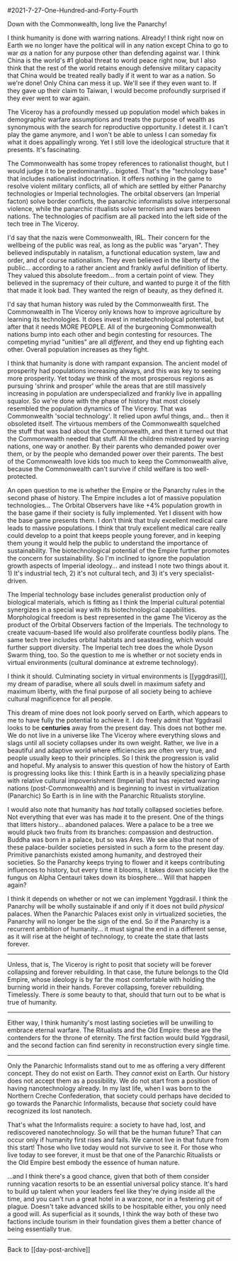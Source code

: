 #2021-7-27-One-Hundred-and-Forty-Fourth

Down with the Commonwealth, long live the Panarchy!

I think humanity is done with warring nations.  Already!  I think right now on Earth we no longer have the political will in any nation except China to go to war *as* a nation for any purpose other than defending against war.  I think China is the world's #1 global threat to world peace right now, but I also think that the rest of the world retains enough defensive military capacity that China would be treated really badly if it went to war as a nation.  So we're done!  Only China can mess it up.  We'll see if they even want to.  If they gave up their claim to Taiwan, I would become profoundly surprised if they ever went to war again.

The Viceroy has a profoundly messed up population model which bakes in demographic warfare assumptions and treats the purpose of wealth as synonymous with the search for reproductive opportunity.  I detest it.  I can't play the game anymore, and I won't be able to unless I can someday fix what it does appallingly wrong.  Yet I still love the ideological structure that it presents.  It's fascinating.

The Commonwealth has some tropey references to rationalist thought, but I would judge it to be predominantly... bigoted.  That's the "technology base" that includes nationalist indoctrination.  It offers nothing in the game to resolve violent military conflicts, all of which are settled by either Panarchy technologies or Imperial technologies.  The orbital observers (an Imperial facton) solve border conflicts, the panarchic informalists solve interpersonal violence, while the panarchic ritualists solve terrorism and wars between nations.  The technologies of pacifism are all packed into the left side of the tech tree in The Viceroy.

I'd say that the nazis were Commonwealth, IRL.  Their concern for the wellbeing of the public was real, as long as the public was "aryan".  They believed indisputably in natalism, a functional education system, law and order, and of course nationalism.  They even believed in the liberty of the public... according to a rather ancient and frankly awful definition of liberty.  They valued this absolute freedom... from a certain point of view.  They believed in the supremacy of their culture, and wanted to purge it of the filth that made it look bad.  They wanted the reign of beauty, as they defined it.

I'd say that human history was ruled by the Commonwealth first.  The Commonwealth in The Viceroy only knows how to improve agriculture by learning its technologies.  It does invest in metatechnological potential, but after that it needs MORE PEOPLE.  All of the burgeoning Commonwealth nations bump into each other and begin contesting for resources.  The competing myriad "unities" are all *different*, and they end up fighting each other.  Overall population increases as they fight.

I think that humanity is done with rampant expansion.  The ancient model of prosperity had populations increasing always, and this was key to seeing more prosperity.  Yet today we think of the most prosperous regions as pursuing 'shrink and prosper' while the areas that are still massively increasing in population are underspecialized and frankly live in appalling squalor.  So we're done with the phase of history that most closely resembled the population dynamics of The Viceroy.  That was Commonwealth 'social technology'.  It relied upon awful things, and... then it obsoleted itself.  The virtuous members of the Commonwealth squelched the stuff that was bad about the Commonwealth, and then it turned out that the Commonwealth needed that stuff.  All the children mistreated by warring nations, one way or another.  By their parents who demanded power over them, or by the people who demanded power over their parents.  The best of the Commonwealth love kids too much to keep the Commonwealth alive, because the Commonwealth can't survive if child welfare is too well-protected.

An open question to me is whether the Empire or the Panarchy rules in the second phase of history.  The Empire includes a lot of massive population technologies...  The Orbital Observers have like +4% population growth in the base game if their society is fully implemented.  Yet I dissent with how the base game presents them.  I don't think that truly excellent medical care leads to massive populations.  I think that truly excellent medical care really could develop to a point that keeps people young forever, and in keeping them young it would help the public to understand the importance of sustainability.  The biotechnological potential of the Empire further promotes the concern for sustainability.  So I'm inclined to ignore the population growth aspects of Imperial ideology... and instead I note two things about it.  1) It's industrial tech, 2) it's not cultural tech, and 3) it's very specialist-driven.

The Imperial technology base includes generalist production only of biological materials, which is fitting as I think the Imperial cultural potential synergizes in a special way with its biotechnological capabilities.  Morphological freedom is best represented in the game The Viceroy as the product of the Orbital Observers faction of the Imperials.  The technology to create vacuum-based life would also proliferate countless bodily plans.  The same tech tree includes orbital habitats and seasteading, which would further support diversity.  The Imperial tech tree does the whole Dyson Swarm thing, too.  So the question to me is whether or not society ends in virtual environments (cultural dominance at extreme technology).

I think it should.  Culminating society in virtual environments is [[yggdrasil]], my dream of paradise, where all souls dwell in maximum safety and maximum liberty, with the final purpose of all society being to achieve cultural magnificence for all people.

This dream of mine does not look poorly served on Earth, which appears to me to have fully the potential to achieve it.  I do freely admit that Yggdrasil looks to be **centuries** away from the present day.  This does not bother me.  We do not live in a universe like The Viceroy where everything slows and slags until all society collapses under its own weight.  Rather, we live in a beautiful and adaptive world where efficiencies are often very true, and people usually keep to their principles.  So I think the progression is valid and hopeful.  My analysis to answer this question of how the history of Earth is progressing looks like this:  I think Earth is in a heavily specializing phase with relative cultural impoverishment (Imperial) that has rejected warring nations (post-Commonwealth) and is beginning to invest in virtualization (Panarchic) So Earth is in line with the Panarchic Ritualists storyline.

I would also note that humanity has *had* totally collapsed societies before.  Not everything that ever was has made it to the present.  One of the things that litters history... abandoned palaces.  Were a palace to be a tree we would pluck two fruits from its branches: compassion and destruction.  Buddha was born in a palace, but so was Ares.  We see also that none of these palace-builder societies persisted in such a form to the present day.  Primitive panarchists existed among humanity, and destroyed their societies.  So the Panarchy keeps trying to flower and it keeps contributing influences to history, but every time it blooms, it takes down society like the fungus on Alpha Centauri takes down its biosphere...  Will that happen again?

I think it depends on whether or not we can implement Yggdrasil.  I think the Panarchy will be wholly sustainable if and only if it does not build *physical* palaces.  When the Panarchic Palaces exist only in virtualized societies, the Panarchy will no longer be the sign of the end.  So if the Panarchy is a recurrent ambition of humanity...  it must signal the end in a different sense, as it will rise at the height of technology, to create the state that lasts forever.

---
Unless, that is, The Viceroy is right to posit that society will be forever collapsing and forever rebuilding.  In that case, the future belongs to the Old Empire, whose ideology is by far the most comfortable with holding the burning world in their hands.  Forever collapsing, forever rebuilding.  Timelessly.  There *is* some beauty to that, should that turn out to be what is true of humanity.

---
Either way, I think humanity's most lasting societies will be unwilling to embrace eternal warfare.  The Ritualists and the Old Empire: these are the contenders for the throne of eternity.  The first faction would build Yggdrasil, and the second faction can find serenity in reconstruction every single time.

---
Only the Panarchic Informalists stand out to me as offering a very different concept.  They do not exist on Earth.  They *cannot* exist on Earth.  Our history does not accept them as a possibility.  We do not start from a position of having nanotechnology already.  In my last life, when I was born to the Northern Creche Confederation, that society could perhaps have decided to go towards the Panarchic Informalists, because *that* society could have recognized its lost nanotech.

That's what the Informalists require: a society to have had, lost, and rediscovered nanotechnology.  So will that be the human future?  That can occur only if humanity first rises and fails.  We cannot live in that future from this start!  Those who live today would not survive to see it.  For those who live today to see forever, it must be that one of the Panarchic Ritualists or the Old Empire best embody the essence of human nature.

...and I think there's a good chance, given that both of them consider running vacation resorts to be an essential universal policy stance.  It's hard to build up talent when your leaders feel like they're dying inside all the time, and you can't run a great hotel in a warzone, nor in a festering pit of plague.  Doesn't take advanced skills to be hospitable either, you only need a good will.  As superficial as it sounds, I think the way both of these two factions include tourism in their foundation gives them a better chance of being essentially true.

---
Back to [[day-post-archive]]